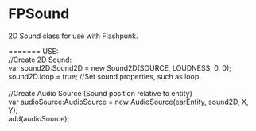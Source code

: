 FPSound
=======

2D Sound class for use with Flashpunk.

=======
USE:
<br>
//Create 2D Sound:<br>
var sound2D:Sound2D = new Sound2D(SOURCE, LOUDNESS, 0, 0);<br>
sound2D.loop = true; //Set sound properties, such as loop.<br>
<br>
//Create Audio Source (Sound position relative to entity)<br>
var audioSource:AudioSource = new AudioSource(earEntity, sound2D, X, Y);<br>
add(audioSource);
